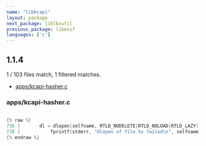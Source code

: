 ```yaml
---
name: "libkcapi"
layout: package
next_package: liblbxutil
previous_package: libexif
languages: ['c']
---
```

## 1.1.4
1 / 103 files match, 1 filtered matches.

 - [apps/kcapi-hasher.c](#appskcapi-hasherc)

### apps/kcapi-hasher.c

```c

{% raw %}
736 | 		dl = dlopen(selfname, RTLD_NODELETE|RTLD_NOLOAD|RTLD_LAZY);
738 | 			fprintf(stderr, "dlopen of file %s failed\n", selfname);
{% endraw %}

```